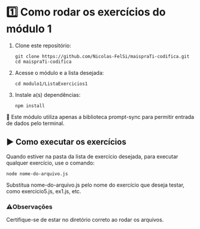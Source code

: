 # 1️⃣ Como rodar os exercícios do módulo 1
1. Clone este repositório:
    ```
    git clone https://github.com/Nicolas-FelSi/maispraTi-codifica.git
    cd maispraTi-codifica
    ```

2. Acesse o módulo e a lista desejada:
    ```
    cd modulo1/ListaExercicios1
    ```
    
3. Instale a(s) dependências:
    ```
    npm install
    ```

🚨 Este módulo utiliza apenas a biblioteca prompt-sync para permitir entrada de dados pelo terminal.

## ▶️ Como executar os exercícios
Quando estiver na pasta da lista de exercício desejada, para executar qualquer exercício, use o comando:

```
node nome-do-arquivo.js
```
Substitua nome-do-arquivo.js pelo nome do exercício que deseja testar, como exercicio5.js, ex1.js, etc.

### ⚠️Observações
Certifique-se de estar no diretório correto ao rodar os arquivos.
